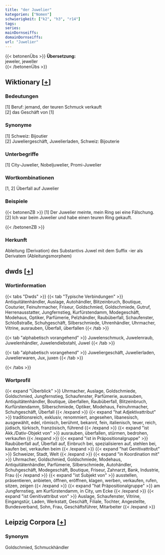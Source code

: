 ```yaml
---
title: "der Juwelier"
kategorien: ["Nomen"]
schwierigkeit: ["k2", "h3", "r14"]
tags:
series:
mainDornseiffs:
domainDornseiffs:
url: "Juwelier"
---
```


{{< betonenÜbs >}}
**Übersetzung:**  
jeweler, jeweller  
{{< /betonenÜbs >}}

## Wiktionary [[+](https://de.wiktionary.org/wiki/Juwelier)]

### Bedeutungen
[1] Beruf: jemand, der teuren Schmuck verkauft  
[2] das Geschäft von [1]  

### Synonyme
[1] Schweiz: Bijoutier  
[2] Juweliergeschäft, Juwelierladen, Schweiz: Bijouterie  

### Unterbegriffe
[1] City-Juwelier, Nobeljuwelier, Promi-Juwelier  

### Wortkombinationen
[1, 2] Überfall auf Juwelier  

### Beispiele
{{< betonenZB >}}
[1] Der Juwelier meinte, mein Ring sei eine Fälschung.  
[2] Ich war beim Juwelier und habe einen teuren Ring gekauft.  

{{< /betonenZB >}}
### Herkunft
Ableitung (Derivation) des Substantivs Juwel mit dem Suffix -ier als Derivatem (Ableitungsmorphem)  



## dwds [[+](https://www.dwds.de/wb/Juwelier)]

### Wortinformation
{{< tabs "Dwds" >}}
{{< tab "Typische Verbindungen" >}}
Antiquitätenhändler, Auslage, Autohändler, Blitzeinbruch, Boutique, Couturier, Feinuhrmacher, Friseur, Goldschmied, Goldschmiede, Gutruf, Herrenausstatter, Jungfernstieg, Kurfürstendamm, Modegeschäft, Modehaus, Optiker, Parfümerie, Pelzhändler, Raubüberfall, Schaufenster, Schloßstraße, Schuhgeschäft, Silberschmiede, Uhrenhändler, Uhrmacher, Vitrine, ausrauben, Überfall, überfallen
{{< /tab >}}

{{< tab "alphabetisch vorangehend" >}}
Juwelenschmuck, Juwelenraub, Juwelenhändler, Juwelendiebstahl, Juwel
{{< /tab >}}

{{< tab "alphabetisch vorangehend" >}}
Juweliergeschäft, Juwelierladen, Juwelierwaren, Jux, juxen
{{< /tab >}}

{{< /tabs >}}

### Wortprofil
{{< expand "Überblick" >}} Uhrmacher, Auslage, Goldschmiede, Goldschmied, Jungfernstieg, Schaufenster, Parfümerie, ausrauben, Antiquitätenhändler, Boutique, überfallen, Raubüberfall, Blitzeinbruch, Kurfürstendamm, Silberschmiede, Optiker, Modehaus, Feinuhrmacher, Schuhgeschäft, Überfall {{< /expand >}}
{{< expand "hat Adjektivattribut" >}} traditionsreich, exklusiv, renommiert, angesehen, libanesisch, ausgewählt, edel, römisch, berühmt, bekannt, fein, italienisch, teuer, reich, jüdisch, türkisch, französisch, führend {{< /expand >}}
{{< expand "ist Akk./Dativ-Objekt von" >}} ausrauben, überfallen, stürmen, bedrohen, verkaufen {{< /expand >}}
{{< expand "ist in Präpositionalgruppe" >}} Raubüberfall auf, Überfall auf, Einbruch bei, spezialisieren auf, stehlen bei, kaufen bei, verkaufen beim {{< /expand >}}
{{< expand "hat Genitivattribut" >}} Schweizer, Stadt, Welt {{< /expand >}}
{{< expand "in Koordination mit" >}} Uhrmacher, Goldschmied, Goldschmiede, Modehaus, Antiquitätenhändler, Parfümerie, Silberschmiede, Autohändler, Schuhgeschäft, Modegeschäft, Boutique, Friseur, Zahnarzt, Bank, Industrie, Frau {{< /expand >}}
{{< expand "ist Subjekt von" >}} ausstellen, präsentieren, anbieten, öffnen, eröffnen, klagen, werben, verkaufen, rufen, sitzen, zeigen {{< /expand >}}
{{< expand "hat Präpositionalgruppe" >}} am Jungfernstieg, am Kurfürstendamm, in City, um Ecke {{< /expand >}}
{{< expand "ist Genitivattribut von" >}} Auslage, Schaufenster, Vitrine, Eingangstür, Laden, Werkstatt, Geschäft, Filiale, Tochter, Angestellte, Bundesverband, Sohn, Frau, Geschäftsführer, Mitarbeiter {{< /expand >}}

## Leipzig Corpora [[+](https://corpora.uni-leipzig.de/en/res?word=Juwelier&corpusId=deu_newscrawl-public_2018)]


### Synonym
Goldschmied, Schmuckhändler

